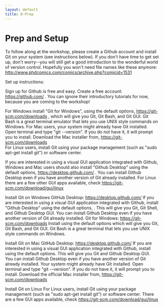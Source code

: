 ```yaml
---
layout: default
title: 0-Prep
---
```


# Prep and Setup 

To follow along at the workshop, please create a Github account and install Git on your system (see instructions below). If you don't have time to get set up, don't worry--you will still get a good introduction to the wonderful world of version control. Hopefully you won't need file names like these anymore: http://www.phdcomics.com/comics/archive.php?comicid=1531   

Set up instructions:
 
Sign up for Github is free and easy. Create a free account: https://github.com/ . You can ignore their introductory tutorials for now, because you are coming to the workshop!

For Windows install "Git for Windows", using the default options, https://git-scm.com/downloads , which will give you Git, Git Bash, and Git GUI. Git Bash is a great terminal emulator that lets you use UNIX style commands on Windows.
For Mac users, your system might already have Git installed. Open terminal and type "git --version". If you do not have it, it will prompt you to install. Download the Mac installer from, https://git-scm.com/downloads   
For Linux users, install Git using your package management (such as "sudo apt-get install git") or software center.

If you are interested in using a visual GUI application integrated with Github, Windows and Mac users should also install "Github Desktop" using the default options, https://desktop.github.com/ . You can install Github Desktop even if you have another version of Git already installed.
For Linux there are a few other GUI apps available, check https://git-scm.com/download/gui/linux


Install Git on Windows
GitHub Desktop: https://desktop.github.com/
If you are interested in using a visual GUI application integrated with Github,
install "Github Desktop" using the default options, . This will give you Git, Git
Shell, and Github Desktop GUI. You can install Github Desktop even if you
have another version of Git already installed.
Git for Windows: https://git-scm.com/downloads
Install using the default options which will give you Git, Git Bash, and Git GUI.
Git Bash is a great terminal that lets you use UNIX style commands on
Windows.

Install Git on Mac
GitHub Desktop: https://desktop.github.com/
If you are interested in using a visual GUI application integrated with Github,
install using the default options. This will give you Git and Github Desktop
GUI. You can install Github Desktop even if you have another version of Git
already installed.
Your system might already have Git installed. Open terminal and type "git
--version". If you do not have it, it will prompt you to install. Download the official
Mac installer from, https://git-scm.com/downloads

Install Git on Linux
For Linux users, install Git using your package management (such as "sudo
apt-get install git") or software center.
There are a few GUI apps available, check https://git-scm.com/download/gui/linux